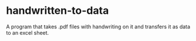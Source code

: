 # handwritten-to-data
A program that takes .pdf files with handwriting on it and transfers it as data to an excel sheet.
